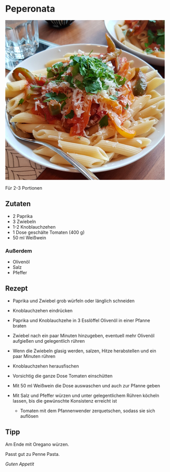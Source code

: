 # Peperonata

![img](imgs/Peperonata.jpg)

Für 2-3 Portionen

## Zutaten
- 2 Paprika
- 3 Zwiebeln
- 1-2 Knoblauchzehen
- 1 Dose geschälte Tomaten (400 g)
- 50 ml Weißwein

### Außerdem
- Olivenöl
- Salz
- Pfeffer

## Rezept
- Paprika und Zwiebel grob würfeln oder länglich schneiden

- Knoblauchzehen eindrücken

- Paprika und Knoblauchzehe in 3 Esslöffel Olivenöl in einer Pfanne braten

- Zwiebel nach ein paar Minuten hinzugeben, eventuell mehr Olivenöl aufgießen und gelegentlich rühren

- Wenn die Zwiebeln glasig werden, salzen, Hitze herabstellen und ein paar Minuten rühren

- Knoblauchzehen herausfischen

- Vorsichtig die ganze Dose Tomaten einschütten

- Mit 50 ml Weißwein die Dose auswaschen und auch zur Pfanne geben

- Mit Salz und Pfeffer würzen und unter gelegentlichem Rühren köcheln lassen, bis die gewünschte Konsistenz erreicht ist
  - Tomaten mit dem Pfannenwender zerquetschen, sodass sie sich auflösen

## Tipp
Am Ende mit Oregano würzen.

Passt gut zu Penne Pasta.

*Guten Appetit*
